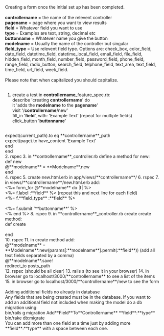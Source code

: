 Creating a form once the initial set up has been completed. <br>
<br>
**controllername** = the name of the relevent controller<br>
**pagename** = page where you want to view results<br>
**field** = Whatever field you want to use<br>
**type** = Examples are text, string, decimal etc<br>
**buttonname** = Whatever name you give the button<br>
**modelname** = Usually the name of the controller but singular<br>
**field_type** = Use relevent field type. Options are: check_box, color_field, date_field, datetime_field, datetime_local_field, email_field, file_field, hidden_field, month_field, number_field, password_field, phone_field, range_field, radio_button, search_field, telphone_field, text_area, text_field, time_field, url_field, week_field.<br>
<br>
Please note that when capitalized you should capitalize.<br>
<br>
1. create a test in **controllername**_feature_spec.rb:<br>
describe 'creating **controllername**' do<br>
	it 'adds the **modelname** to the **pagename**'<br>
		visit '/**controllername**/new'<br>
		fill_in '**field**', with: 'Example Text' (repeat for multiple fields)<br>
		click_button '**buttonname**'<br>
<br>
		expect(current_path).to eq **controllername**_path<br>
		expect(page).to have_content 'Example Text'<br>
	end<br>
end<br>
2. rspec
3. in **controllername**_controller.rb define a method for new:<br>
def new<br>
	@**modelname** = **Modelname**.new <br>
end<br>
4. rspec
5. create new.html.erb in app/views/**controllername**/
6. rspec
7. in views/**controllername**/new.html.erb add:<br>
<%= form_for @**modelname** do |f| %><br>
	<%= f.label :**field** %>         (repeat this and next line for each field)<br>
	<%= f.**field_type** :**field** %> <br> 
<br>
	<%= f.submit '**buttonname**' %><br>
<% end %>
8. rspec
9. in **controllername**_controller.rb create create method:<br>
def create<br>
<br>
end<br>
10. rspec
11. in create method add:<br>
@**modelname** = **Modelname**.new(params[:**modelname**].permit(:**field**))  (add all text fields separated by a comma)<br>
@**modelname**.save!<br>
redirect_to posts_path<br>
12. rspec (should be all clear)
13. rails s (to see it in your browser)
14. in browser go to localhost/3000/**controllername** to see a list of the items
15. in browser go to localhost/3000/**controllername**/new to see the form
<br>
<br>
Adding additional fields no already in database<br>
Any fields that are being created must be in the database.  If you want to add an additional field not included when making the model do a db migration using: <br>
bin/rails g migration Add**Field**To**Controllername** **field**:**type**<br>
bin/rake db:migrate <br>
You can add more than one field at a time just by adding more **field**:**type** with a space between each one.<br>